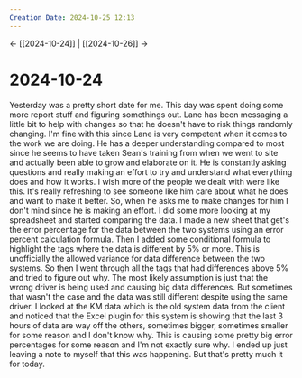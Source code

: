 ```yaml
---
Creation Date: 2024-10-25 12:13
---
```


<- [[2024-10-24]] | [[2024-10-26]]  ->

# 2024-10-24
Yesterday was a pretty short date for me. This day was spent doing some more
report stuff and figuring somethings out. Lane has been messaging a little bit
to help with changes so that he doesn't have to risk things randomly changing.
I'm fine with this since Lane is very competent when it comes to the work we are
doing. He has a deeper understanding compared to most since he seems to have
taken Sean's training from when we went to site and actually been able to grow
and elaborate on it. He is constantly asking questions and really making an
effort to try and understand what everything does and how it works. I wish more
of the people we dealt with were like this. It's really refreshing to see
someone like him care about what he does and want to make it better. So, when he
asks me to make changes for him I don't mind since he is making an effort. I did
some more looking at my spreadsheet and started comparing the data. I made a new
sheet that get's the error percentage for the data between the two systems using
an error percent calculation formula. Then I added some conditional formula to
highlight the tags where the data is different by 5% or more. This is
unofficially the allowed variance for data difference between the two systems.
So then I went through all the tags that had differences above 5% and tried to
figure out why. The most likely assumption is just that the wrong driver is
being used and causing big data differences. But sometimes that wasn't the case
and the data was still different despite using the same driver. I looked at the
KM data which is the old system data from the client and noticed that the Excel
plugin for this system is showing that the last 3 hours of data are way off the
others, sometimes bigger, sometimes smaller for some reason and I don't know
why. This is causing some pretty big error percentages for some reason and I'm
not exactly sure why. I ended up just leaving a note to myself that this was
happening. But that's pretty much it for today.
